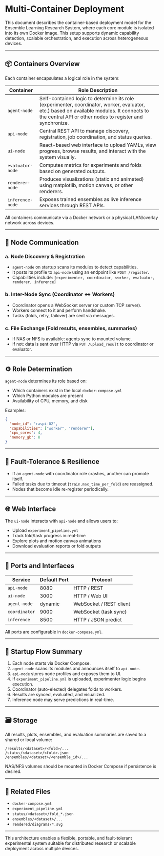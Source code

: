 # Multi-Container Deployment

This document describes the container-based deployment model for the Ensemble Learning Research System, where each core module is isolated into its own Docker image. This setup supports dynamic capability detection, scalable orchestration, and execution across heterogeneous devices.

---

## 📦 Containers Overview

Each container encapsulates a logical role in the system:

| Container        | Role Description                                                                                                                                                                                       |
| ---------------- | ------------------------------------------------------------------------------------------------------------------------------------------------------------------------------------------------------ |
| `agent-node`     | Self-contained logic to determine its role (experimenter, coordinator, worker, evaluator, etc.) based on available modules. It connects to the central API or other nodes to register and synchronize. |
| `api-node`       | Central REST API to manage discovery, registration, job coordination, and status queries.                                                                                                              |
| `ui-node`        | React-based web interface to upload YAMLs, view progress, browse results, and interact with the system visually.                                                                                       |
| `evaluator-node` | Computes metrics for experiments and folds based on generated outputs.                                                                                                                                 |
| `renderer-node`  | Produces visualizations (static and animated) using matplotlib, motion canvas, or other renderers.                                                                                                     |
| `inference-node` | Exposes trained ensembles as live inference services through REST APIs.                                                                                                                                |

All containers communicate via a Docker network or a physical LAN/overlay network across devices.

---

## 🔌 Node Communication

### a. Node Discovery & Registration

* `agent-node` on startup scans its modules to detect capabilities.
* It posts its profile to `api-node` using an endpoint like `POST /register`.
* Capabilities include: `[experimenter, coordinator, worker, evaluator, renderer, inference]`

### b. Inter-Node Sync (Coordinator ↔ Workers)

* Coordinator opens a WebSocket server (or custom TCP server).
* Workers connect to it and perform handshake.
* Tasks (folds, retry, failover) are sent via messages.

### c. File Exchange (Fold results, ensembles, summaries)

* If NAS or NFS is available: agents sync to mounted volume.
* If not: data is sent over HTTP via `PUT /upload_result` to coordinator or evaluator.

---

## ⚙️ Role Determination

`agent-node` determines its role based on:

* Which containers exist in the local `docker-compose.yml`
* Which Python modules are present
* Availability of CPU, memory, and disk

Examples:

```json
{
  "node_id": "raspi-02",
  "capabilities": ["worker", "renderer"],
  "cpu_cores": 4,
  "memory_gb": 8
}
```

---

## 🧠 Fault-Tolerance & Resilience

* If an `agent-node` with coordinator role crashes, another can promote itself.
* Failed tasks due to timeout (`train.max_time_per_fold`) are reassigned.
* Nodes that become idle re-register periodically.

---

## 🌐 Web Interface

The `ui-node` interacts with `api-node` and allows users to:

* Upload `experiment_pipeline.yml`
* Track fold/task progress in real-time
* Explore plots and motion canvas animations
* Download evaluation reports or fold outputs

---

## 📡 Ports and Interfaces

| Service       | Default Port | Protocol                |
| ------------- | ------------ | ----------------------- |
| `api-node`    | 8080         | HTTP / REST             |
| `ui-node`     | 3000         | HTTP / Web UI           |
| `agent-node`  | dynamic      | WebSocket / REST client |
| `coordinator` | 9000         | WebSocket (task sync)   |
| `inference`   | 8500         | HTTP / JSON predict     |

All ports are configurable in `docker-compose.yml`.

---

## 🚀 Startup Flow Summary

1. Each node starts via Docker Compose.
2. `agent-node` scans its modules and announces itself to `api-node`.
3. `api-node` stores node profiles and exposes them to UI.
4. If `experiment_pipeline.yml` is uploaded, experimenter logic begins execution.
5. Coordinator (auto-elected) delegates folds to workers.
6. Results are synced, evaluated, and visualized.
7. Inference node may serve predictions in real-time.

---

## 🗃️ Storage

All results, plots, ensembles, and evaluation summaries are saved to a shared or local volume:

```
/results/<dataset>/<fold>/...
/status/<dataset>/<fold>.json
/ensembles/<dataset>/<ensemble_id>/...
```

NAS/NFS volumes should be mounted in Docker Compose if persistence is desired.

---

## 📎 Related Files

* `docker-compose.yml`
* `experiment_pipeline.yml`
* `status/<dataset>/fold_*.json`
* `ensembles/<dataset>/...`
* `rendered/diagrams/*.svg`

---

This architecture enables a flexible, portable, and fault-tolerant experimental system suitable for distributed research or scalable deployment across multiple devices.
